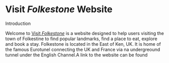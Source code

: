 # Visit *Folkestone* Website

Introduction

Welcome to [Visit *Folkestone*](https://mrbertieg.github.io/Visit-Folkestone/index.html) is a website designed to help users visiting the town of Folkestine to find popular landmarks, find a place to eat, explore and book a stay. Folkestone is located in the East of Ken, UK. It is home of the famous Eurotunel connecting the UK and France via na undergreound tunnel under the English Channel.A link to the website can be found 
